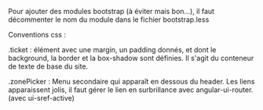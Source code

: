 Pour ajouter des modules bootstrap (à éviter mais bon...), il faut décommenter le nom du module dans le fichier bootstrap.less

Conventions css :

.ticket :
	élément avec une margin, un padding donnés, et dont le background, la border et la box-shadow sont définies. Il s'agit du conteneur de texte de base du site.

.zonePicker :
	Menu secondaire qui apparaît en dessous du header. Les liens apparaissent jolis, il faut gérer le lien en surbrillance avec angular-ui-router. (avec ui-sref-active)